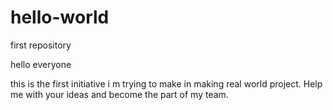 # hello-world
first repository

hello everyone

this is the first initiative i m trying to make in 
making real world project.
Help me with your ideas and become the part of my team.

